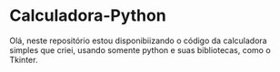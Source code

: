 # Calculadora-Python
 Olá, neste repositório estou disponibiizando o código da calculadora simples que criei, usando somente python e suas bibliotecas, como o Tkinter.
